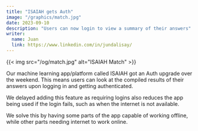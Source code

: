 ```yaml
---
title: "ISAIAH gets Auth"
image: "/graphics/match.jpg"
date: 2023-09-10
description: "Users can now login to view a summary of their answers"
writer:
  name: Juan
  link: https://www.linkedin.com/in/jundalisay/
---
```



{{< img src="/og/match.jpg" alt="ISAIAH Match" >}}


Our machine learning app/platform called ISAIAH got an Auth upgrade over the weekend. This means users can look at the compiled results of their answers upon logging in and getting authenticated. 


We delayed adding this feature as requiring logins also reduces the app being used if the login fails, such as when the internet is not available. 

We solve this by having some parts of the app capable of working offline, while other parts needing internet to work online.  
